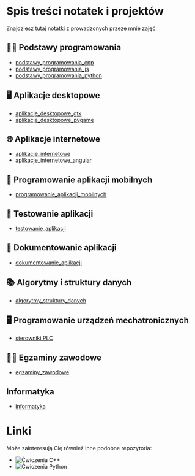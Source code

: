 # Spis treści notatek i projektów

Znajdziesz tutaj notatki z prowadzonych przeze mnie zajęć.

## 👨‍💻 Podstawy programowania
- [podstawy_programowania_cpp](https://github.com/marcin-filipiak/notatki_na_zajecia/tree/main/podstawy_programowania_cpp)
- [podstawy_programowania_js](https://github.com/marcin-filipiak/notatki_na_zajecia/tree/main/podstawy_programowania_js)
- [podstawy_programowania_python](https://github.com/marcin-filipiak/notatki_na_zajecia/tree/main/podstawy_programowania_python)

## 🖥️ Aplikacje desktopowe
- [aplikacje_desktopowe_gtk](https://github.com/marcin-filipiak/notatki_na_zajecia/tree/main/aplikacje_desktopowe_gtk)
- [aplikacje_desktopowe_pygame](https://github.com/marcin-filipiak/notatki_na_zajecia/tree/main/aplikacje_desktopowe_pygame)

## 🌐 Aplikacje internetowe
- [aplikacje_internetowe](https://github.com/marcin-filipiak/notatki_na_zajecia/tree/main/aplikacje_internetowe)
- [aplikacje_internetowe_angular](https://github.com/marcin-filipiak/notatki_na_zajecia/tree/main/aplikacje_internetowe_angular)

## 📱 Programowanie aplikacji mobilnych
- [programowanie_aplikacji_mobilnych](https://github.com/marcin-filipiak/notatki_na_zajecia/tree/main/programowanie_aplikacji_mobilnych)

## 🧪 Testowanie aplikacji
- [testowanie_aplikacji](https://github.com/marcin-filipiak/notatki_na_zajecia/tree/main/testowanie_aplikacji)

## 📝 Dokumentowanie aplikacji
- [dokumentowanie_aplikacji](https://github.com/marcin-filipiak/notatki_na_zajecia/tree/main/dokumentowanie_aplikacji)

## 📚 Algorytmy i struktury danych
- [algorytmy_struktury_danych](https://github.com/marcin-filipiak/notatki_na_zajecia/tree/main/algorytmy_struktury_danych)

## 🖥️ Programowanie urządzeń mechatronicznych
- [sterowniki PLC](https://github.com/marcin-filipiak/notatki_na_zajecia/tree/main/sterowniki_PLC)

## 🧑‍🎓 Egzaminy zawodowe
- [egzaminy_zawodowe](https://github.com/marcin-filipiak/notatki_na_zajecia/tree/main/egzaminy_zawodowe)

## Informatyka
- [informatyka](https://github.com/marcin-filipiak/notatki_na_zajecia/tree/main/informatyka)

# Linki

Może zainteresują Cię również inne podobne repozytoria:
 * ![Ćwiczenia C++](https://github.com/marcin-filipiak/cpp_exercises)
 * ![Ćwiczenia Python](https://github.com/marcin-filipiak/py_exercises)
